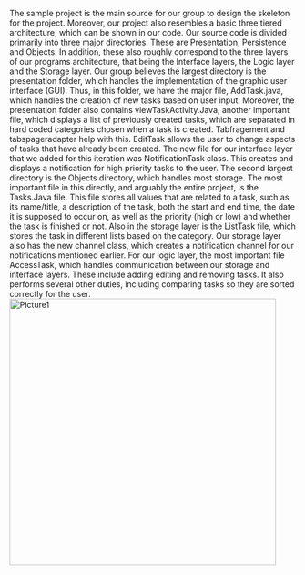 The sample project is the main source for our group to design the skeleton for the project. Moreover, our project also resembles a basic three tiered architecture, which can be shown in our code. Our source code is divided primarily into three major directories. These are Presentation, Persistence and Objects. In addition, these also roughly correspond to the three layers of our programs architecture, that being the Interface layers, the Logic layer and the Storage layer. Our group believes the largest directory is the presentation folder, which handles the implementation of the graphic user interface (GUI). Thus, in this folder, we have the major file, AddTask.java, which handles the creation of new tasks based on user input. Moreover, the presentation folder also contains viewTaskActivity.Java, another important file, which displays a list of previously created tasks, which are separated in hard coded categories chosen when a task is created. Tabfragement and tabspageradapter help with this. EditTask allows the user to change aspects of tasks that have already been created. The new file for our interface layer that we added for this iteration was NotificationTask class. This creates and displays a notification for high priority tasks to the user. The second largest directory is the Objects directory, which handles most storage. The most important file in this directly, and arguably the entire project, is the Tasks.Java file. This file stores all values that are related to a task, such as its name/title, a description of the task, both the start and end time, the date it is supposed to occur on, as well as the priority (high or low) and whether the task is finished or not. Also in the storage layer is the ListTask file, which stores the task in different lists based on the category. Our storage layer also has the new channel class, which creates a notification channel for our notifications mentioned earlier. For our logic layer, the most important file AccessTask, which handles communication between our storage and interface layers. These include adding editing and removing tasks. It also performs several other duties, including comparing tasks so they are sorted correctly for the user.
<img width="468" alt="Picture1" src="https://user-images.githubusercontent.com/42950390/114785922-f93f2700-9d42-11eb-871b-d51d311086d1.png">